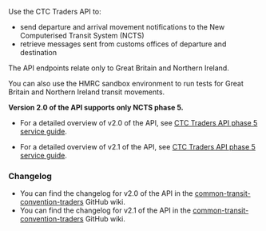 Use the CTC Traders API to:

- send departure and arrival movement notifications to the New Computerised Transit System (NCTS)
- retrieve messages sent from customs offices of departure and destination

The API endpoints relate only to Great Britain and Northern Ireland.

You can also use the HMRC sandbox environment to run tests for Great Britain and Northern Ireland transit movements.

**Version 2.0 of the API supports only NCTS phase 5.**

- For a detailed overview of v2.0 of the API, see [CTC Traders API phase 5 service guide](/guides/ctc-traders-phase5-service-guide/).

- For a detailed overview of v2.1 of the API, see [CTC Traders API phase 5 service guide](/guides/ctc-traders-phase5-service-guide/).

### Changelog

- You can find the changelog for v2.0 of the API in the [common-transit-convention-traders](https://github.com/hmrc/common-transit-convention-traders/wiki/CTC-Traders-API-v2.0-changelog) GitHub wiki.
- You can find the changelog for v2.1 of the API in the [common-transit-convention-traders](https://github.com/hmrc/common-transit-convention-traders/wiki/CTC-Traders-API-v2.1-changelog) GitHub wiki.
